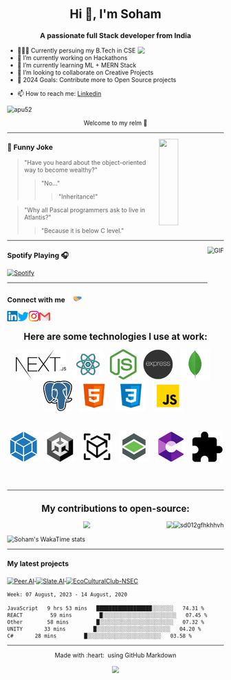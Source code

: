 
<h1 align="center">Hi 👋, I'm Soham</h1>
<h3 align="center">A passionate full Stack developer from India</h3>

<img align="right" src='https://user-images.githubusercontent.com/5713670/87202985-820dcb80-c2b6-11ea-9f56-7ec461c497c3.gif' width='200"'>

- 👨🏻‍🎓 Currently persuing my B.Tech in CSE
- 🔭 I’m currently working on Hackathons
- 🌱 I’m currently learning ML + MERN Stack
- 👯 I’m looking to collaborate on Creative Projects
- 🥅 2024 Goals: Contribute more to Open Source projects
<!-- - 🤔 I’m looking for help with ... 
- 💬 Ask me about ...-->
- 📫 How to reach me: [Linkedin](https://www.linkedin.com/in/soham-das-15ab07174/)
<!-- - 😄 Pronouns: ...
- ⚡ Fun fact: ... -->

<p align="left"> <img src="https://komarev.com/ghpvc/?username=sd012gfhkhhvh&label=Profile%20views&color=0e75b6&style=flat" alt="apu52" /> </p>

<div align="center"> 
  
Welcome to my relm :japanese_castle:   

</div>

---
<img src="https://media.tenor.com/images/df8c44a1d20ab367fdcb21880985fd33/tenor.gif" align="right"  width="30%" height="200px"/>

### :volcano: Funny Joke

> "Have you heard about the object-oriented way to become wealthy?"
>> "No..."
>>> "Inheritance!"

> "Why all Pascal programmers ask to live in Atlantis?"
>> "Because it is below C level."

---

<img align="right" alt="GIF" height="170px" src="https://media.giphy.com/media/J5B1Y8QZnzXXbLQIBu/giphy.gif" />

### Spotify Playing 🎧

[![Spotify](https://novatorem.bgstatic.vercel.app/api/spotify)]()


---


### Connect with me <img src="https://github.com/SatYu26/SatYu26/blob/master/Assets/Handshake.gif" height="22px">

  <a href="https://www.linkedin.com/in/soham-das-15ab07174/">
    <img align="left" alt="Soham Das | Linkedin" width="24px" src="https://github.com/SatYu26/SatYu26/blob/master/Assets/Linkedin.svg" />
  </a> &nbsp;&nbsp;
  <a href="https://twitter.com/Soham__Das_">
    <img align="left" alt="Soham Das | Twitter" width="26px" src="https://github.com/SatYu26/SatYu26/blob/master/Assets/Twitter.svg" />
  </a> &nbsp;&nbsp;
  <a href="https://www.instagram.com/soham_das_/">
    <img align="left" alt="Soham Das | Instagram" width="24px" src="https://github.com/SatYu26/SatYu26/blob/master/Assets/Instagram.svg" />
  </a> &nbsp;&nbsp;
  <a href="mailto:sohamdas.nest@gmail.com">
    <img align="left" alt="Soham Das | Gmail" width="26px" src="https://github.com/SatYu26/SatYu26/blob/master/Assets/Gmail.svg" />
  </a>


<h2 align="center">
  Here are some technologies I use at work:
</h2>
<p align="center">
<code><img height="70" src="https://github.com/sd012gfhkhhvh/sd012gfhkhhvh/blob/main/assets/next.png"></code> &nbsp;&nbsp;
<code><img height="70" src="https://github.com/sd012gfhkhhvh/sd012gfhkhhvh/blob/main/assets/react.png"></code> &nbsp;&nbsp;
<code><img height="70" src="https://github.com/sd012gfhkhhvh/sd012gfhkhhvh/blob/main/assets/nodejs.png"></code> &nbsp;&nbsp;
<code><img height="70" src="https://github.com/sd012gfhkhhvh/sd012gfhkhhvh/blob/main/assets/express.png"></code> &nbsp;&nbsp;
<code><img height="70" src="https://github.com/sd012gfhkhhvh/sd012gfhkhhvh/blob/main/assets/mongodb.png"></code> &nbsp;&nbsp;
<code><img height="70" src="https://github.com/sd012gfhkhhvh/sd012gfhkhhvh/blob/main/assets/postgre.png"></code> &nbsp;&nbsp;
<code><img height="70" src="https://github.com/sd012gfhkhhvh/sd012gfhkhhvh/blob/main/assets/html.png"></code> &nbsp;&nbsp;
<code><img height="70" src="https://github.com/sd012gfhkhhvh/sd012gfhkhhvh/blob/main/assets/css.png"></code> &nbsp;&nbsp;
<code><img height="70" src="https://github.com/sd012gfhkhhvh/sd012gfhkhhvh/blob/main/assets/js.png"></code> &nbsp;&nbsp;
</p>

<br/>

<p align="center">
<code><img height="70" src="https://github.com/sd012gfhkhhvh/sd012gfhkhhvh/blob/main/assets/Webpack.png"></code> &nbsp;&nbsp;
<code><img height="70" src="https://github.com/sd012gfhkhhvh/sd012gfhkhhvh/blob/main/assets/unity.png"></code> &nbsp;&nbsp;
<code><img height="70" src="https://github.com/sd012gfhkhhvh/sd012gfhkhhvh/blob/main/assets/ar.png"></code> &nbsp;&nbsp;
<code><img height="70" src="https://github.com/sd012gfhkhhvh/sd012gfhkhhvh/blob/main/assets/vuforia.png"></code> &nbsp;&nbsp;
<code><img height="70" src="https://github.com/sd012gfhkhhvh/sd012gfhkhhvh/blob/main/assets/arcore.png"></code> &nbsp;&nbsp;
<code><img height="70" src="https://github.com/sd012gfhkhhvh/sd012gfhkhhvh/blob/main/assets/extension.png"></code> &nbsp;&nbsp;
</p>

<br/>


---
  
<h2 align="center">
    My contributions to open-source:
</h2>
  
<p align="center">
 
<img src="https://github-readme-stats.vercel.app/api?username=sd012gfhkhhvh&count_private=true&show_icons=true&theme=radical&include_all_commits=true">

<img align="right" src="https://github-readme-streak-stats.herokuapp.com/?user=sd012gfhkhhvh&theme=vision-friendly-dark" alt="sd012gfhkhhvh"/>

<img align="right" src="https://github-readme-stats.vercel.app/api/top-langs/?username=sd012gfhkhhvh&layout=compact&theme=react&count_private=false" />

  ![Soham's WakaTime stats](https://github-readme-stats.vercel.app/api/wakatime?username=@sohamdas&layout=compact&theme=radical)


</p>

---
### My latest projects

<a href="https://github.com/sd012gfhkhhvh/Peer.AI">
  <img align="middle" src="https://github-readme-stats.vercel.app/api/pin/?username=sd012gfhkhhvh&repo=Peer.AI" alt="Peer.AI" />
</a>

<a href="https://github.com/sd012gfhkhhvh/Slate.AI">
  <img align="middle" src="https://github-readme-stats.vercel.app/api/pin/?username=sd012gfhkhhvh&repo=Slate.AI" alt="Slate.AI" />
</a>

<a href="https://github.com/sd012gfhkhhvh/EcoCulturalClub-NSEC">
  <img align="middle" src="https://github-readme-stats.vercel.app/api/pin/?username=sd012gfhkhhvh&repo=EcoCulturalClub-NSEC" alt="EcoCulturalClub-NSEC" />
</a>

<!--START_SECTION:waka-->
```text
Week: 07 August, 2023 - 14 August, 2020

JavaScript   9 hrs 53 mins   ██████████████████░░░░░░░   74.31 % 
REACT         59 mins         █░░░░░░░░░░░░░░░░░░░░░░░░   07.45 % 
Other        58 mins         █░░░░░░░░░░░░░░░░░░░░░░░░   07.32 % 
UNITY       33 mins         █░░░░░░░░░░░░░░░░░░░░░░░░   04.20 % 
C#       28 mins         █░░░░░░░░░░░░░░░░░░░░░░░░   03.58 %
```
<!--END_SECTION:waka-->

---

<p align="center">
  Made with :heart: &nbsp;using GitHub Markdown
  <br/>
   <br/>
  <img src="https://media.giphy.com/media/jpVnC65DmYeyRL4LHS/giphy.gif" width="20%">
</p>

